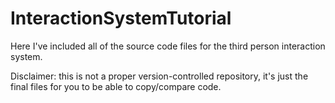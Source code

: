 # InteractionSystemTutorial
Here I've included all of the source code files for the third person interaction system.

Disclaimer: this is not a proper version-controlled repository, it's just the final files for you to be able to copy/compare code.

